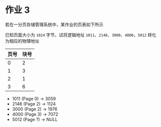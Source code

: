 # 作业 3

若在一分页存储管理系统中，某作业的页表如下所示

已知页面大小为 `1024` 字节，试将逻辑地址 `1011`、`2148`、`3000`、`4000`，`5012` 转化为相应的物理地址

| 页号 | 块号 |
| ---- | ---- |
| 0    | 2    |
| 1    | 3    |
| 2    | 1    |
| 3    | 6    |

-  1011 (Page 0) $\to$ 3059
-  2148 (Page 2) $\to$ 1124
-  3000 (Page 2) $\to$ 1976
-  4000 (Page 3) $\to$ 7072
-  5012 (Page ?) $\to$ NULL
